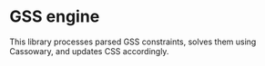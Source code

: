 GSS engine
==========

This library processes parsed GSS constraints, solves them using Cassowary, and updates CSS accordingly.
